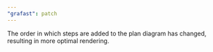 ```yaml
---
"grafast": patch
---
```


The order in which steps are added to the plan diagram has changed, resulting in
more optimal rendering.
